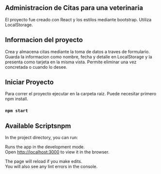 ## Administracion de Citas para una veterinaria
El proyecto fue creado con React y los estilos mediante bootstrap. Utiliza LocalStorage.

## Informacion del proyecto
Crea y almacena citas mediante la toma de datos a traves de formulario. Guarda la informacion como nombre, fecha y detalle en LocalStorage y la presenta como tarjeta en la misma vista.
Permite eliminar una vez concretada o cuando lo desee.

## Iniciar Proyecto
Para correr el proyecto ejecutar en la carpeta raiz. Puede necesitar primero npm install.
### `npm start`

## Available Scriptsnpm 

In the project directory, you can run:



Runs the app in the development mode.<br />
Open [http://localhost:3000](http://localhost:3000) to view it in the browser.

The page will reload if you make edits.<br />
You will also see any lint errors in the console.
